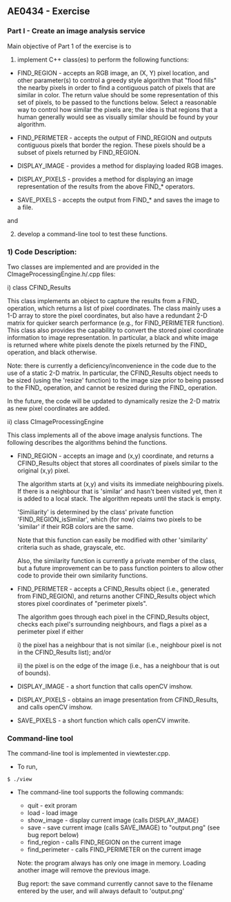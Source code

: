 AE0434 - Exercise
-----------------------

### Part I - Create an image analysis service ###

Main objective of Part 1 of the exercise is to 

1) implement C++ class(es) to perform the following functions:

* FIND_REGION - accepts an RGB image, an (X, Y) pixel location, and other parameter(s) to control a greedy style algorithm that "flood fills" the nearby pixels in order to find a contiguous patch of pixels that are similar in color. The return value should be some representation of this set of pixels, to be passed to the functions below. Select a reasonable way to control how similar the pixels are; the idea is that regions that a human generally would see as visually similar should be found by your algorithm.

* FIND_PERIMETER - accepts the output of FIND_REGION and outputs contiguous pixels that border the region. These pixels should be a subset of pixels returned by FIND_REGION.

* DISPLAY_IMAGE - provides a method for displaying loaded RGB images.

* DISPLAY_PIXELS - provides a method for displaying an image representation of the results from the above FIND_* operators.

* SAVE_PIXELS - accepts the output from FIND_* and saves the image to a file.

and
	
2) develop a command-line tool to test these functions.


### 1) Code Description: ###

Two classes are implemented and are provided in the CImageProcessingEngine.h/.cpp files:

i) class CFIND_Results

This class implements an object to capture the results from a FIND_ operation, which returns a list of	 pixel coordinates.
The class mainly uses a 1-D array to store the pixel coordinates, but also have a redundant 2-D matrix for quicker search performance (e.g., for FIND_PERIMETER function).
This class also provides the capability to convert the stored pixel coordinate information to image representation.  In particular, a black and white image is returned 
where white pixels denote the pixels returned by the FIND_ operation, and black otherwise.

Note: there is currently a deficiency/inconvenience in the code due to the use of a static 2-D matrix.  In particular, the CFIND_Results object needs to be sized (using the 'resize' function)
to the image size prior to being passed to the FIND_ operation, and cannot be resized during the FIND_ operation.

In the future, the code will be updated to dynamically resize the 2-D matrix as new pixel coordinates are added. 

ii) class CImageProcessingEngine

This class implements all of the above image analysis functions.  The following describes the algorithms behind the functions.

* FIND_REGION - accepts an image and (x,y) coordinate, and returns a CFIND_Results object that stores all coordinates of pixels similar to the original (x,y) pixel.

	The algorithm starts at (x,y) and visits its immediate neighbouring pixels.  If there is a neighbour that is 'similar' and hasn't been visited yet, then it is added to a local
	stack.  The algorithm repeats until the stack is empty.

	'Similiarity' is determined by the class' private function 'FIND_REGION_isSimilar', which (for now) claims two pixels to be 'similar' if their RGB colors are the same.
	
	Note that this function can easily be modified with other 'similarity' criteria such as shade, grayscale, etc.
	
	Also, the similarity function  is currently a private member of the class, but a future improvement can be to pass function pointers to allow 
	other code to provide their own similarity functions.
	
* FIND_PERIMETER - accepts a CFIND_Results object (i.e., generated from FIND_REGION), and returns another CFIND_Results object which stores pixel coordinates of "perimeter pixels".

	The algorithm goes through each pixel in the CFIND_Results object, checks each pixel's surrounding neighbours, and flags a pixel as a 
	perimeter pixel if either 

	i) the pixel has a neighbour that is not similar (i.e., neighbour pixel is not in the CFIND_Results list); and/or

	ii) the pixel is on the edge of the image (i.e., has a neighbour that is out of bounds).


* DISPLAY_IMAGE - a short function that calls openCV imshow.

* DISPLAY_PIXELS - obtains an image presentation from CFIND_Results, and calls openCV imshow.

* SAVE_PIXELS - a short function which calls openCV imwrite.


### Command-line tool ###

The command-line tool is implemented in viewtester.cpp.  

* To run,

```
$ ./view
```

* The command-line tool supports the following commands:

	* quit				- exit proram
	* load				- load image
	* show_image		- display current image (calls DISPLAY_IMAGE)
	* save				- save current image (calls SAVE_IMAGE) to "output.png" (see bug report below)
	* find_region		- calls FIND_REGION on the current image 			
	* find_perimeter 	- calls FIND_PERIMETER on the current image
	
	Note: the program always has only one image in memory.  Loading another image will remove the previous image.
	
	Bug report: the save command currently cannot save to the filename entered by the user, and will always default to 'output.png'
	
	